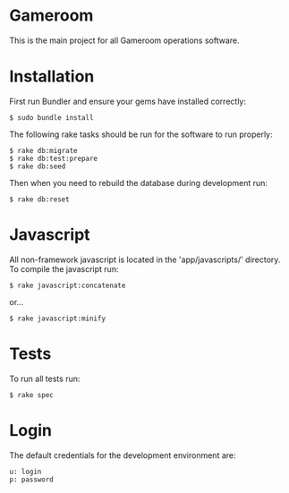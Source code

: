 Gameroom
========================

This is the main project for all Gameroom operations software.

Installation
============

First run Bundler and ensure your gems have installed correctly:

    $ sudo bundle install

The following rake tasks should be run for the software to run properly:

    $ rake db:migrate
    $ rake db:test:prepare
    $ rake db:seed

Then when you need to rebuild the database during development run:

    $ rake db:reset
  
Javascript
==========
  
All non-framework javascript is located in the 'app/javascripts/' directory. To compile the javascript run:

    $ rake javascript:concatenate
  
or...

    $ rake javascript:minify
  
Tests
=====

To run all tests run:

    $ rake spec
    
Login
=====

The default credentials for the development environment are:

    u: login
    p: password